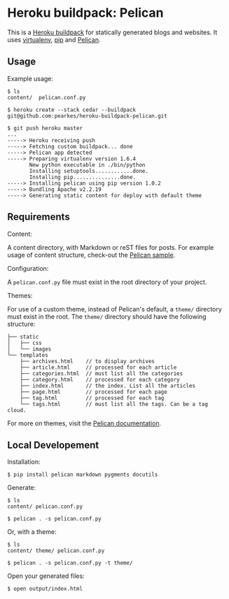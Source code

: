 Heroku buildpack: Pelican
========================

This is a [Heroku buildpack](http://devcenter.heroku.com/articles/buildpack) for statically generated blogs and websites.
It uses [virtualenv](http://www.virtualenv.org/), [pip](http://www.pip-installer.org/) and [Pelican](http://readthedocs.org/docs/pelican/). 

Usage
-----

Example usage:

    $ ls
    content/  pelican.conf.py

    $ heroku create --stack cedar --buildpack git@github.com:pearkes/heroku-buildpack-pelican.git

    $ git push heroku master
    ...
    -----> Heroku receiving push
    -----> Fetching custom buildpack... done
    -----> Pelican app detected
    -----> Preparing virtualenv version 1.6.4
           New python executable in ./bin/python
           Installing setuptools............done.
           Installing pip...............done.
    -----> Installing pelican using pip version 1.0.2
    -----> Bundling Apache v2.2.19
    -----> Generating static content for deploy with default theme

Requirements
-----
Content:

A content directory, with Markdown or reST files for posts. For example usage of content structure, check-out the [Pelican sample](https://github.com/ametaireau/pelican/tree/master/samples).

Configuration:

A `pelican.conf.py` file must exist in the root directory of your project.

Themes:

For use of a custom theme, instead of Pelican's default, a `theme/` directory must exist in the root. The `theme/` directory should have the following structure:
    
    ├── static
    │   ├── css
    │   └── images
    └── templates
        ├── archives.html    // to display archives
        ├── article.html     // processed for each article
        ├── categories.html  // must list all the categories
        ├── category.html    // processed for each category
        ├── index.html       // the index. List all the articles
        ├── page.html        // processed for each page
        ├── tag.html         // processed for each tag
        └── tags.html        // must list all the tags. Can be a tag cloud.
        
For more on themes, visit the [Pelican documentation](http://pelican.readthedocs.org/en/2.7.2/themes.html).

Local Developement
-----
Installation:
    
    $ pip install pelican markdown pygments docutils
    
Generate:

    $ ls 
    content/ pelican.conf.py
    
    $ pelican . -s pelican.conf.py

Or, with a theme:

    $ ls 
    content/ theme/ pelican.conf.py
    
    $ pelican . -s pelican.conf.py -t theme/

Open your generated files:
    
    $ open output/index.html
